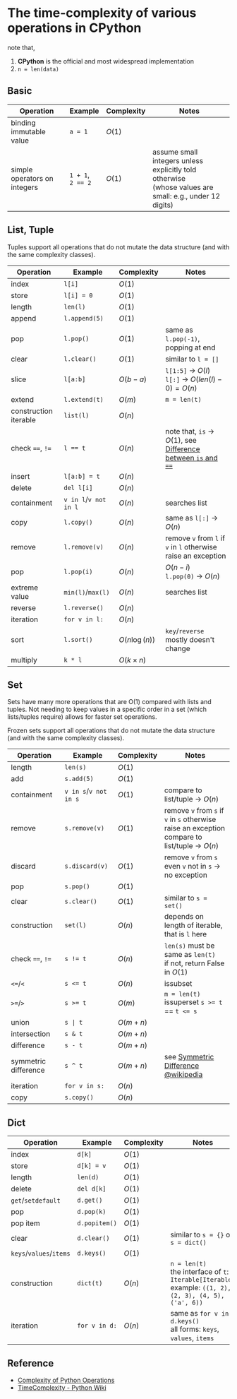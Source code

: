 The time-complexity of various operations in **CPython**
======

note that,

1. **CPython** is the official and most widespread implementation
2. `n = len(data)`

## Basic

| Operation                    | Example              | Complexity | Notes                                    |
| ---------------------------- | -------------------- | ---------- | ---------------------------------------- |
| binding immutable value      | `a = 1`              | $O(1)$     |                                          |
| simple operators on integers | `1 + 1`,<br>`2 == 2` | $O(1)$     | assume small integers unless explicitly told otherwise<br>(whose values are small: e.g., under 12 digits) |

## List, Tuple

Tuples support all operations that do not mutate the data structure (and with the same complexity classes).

| Operation             | Example               | Complexity    | Notes                                    |
| --------------------- | --------------------- | ------------- | ---------------------------------------- |
| index                 | `l[i]`                | $O(1)$        |                                          |
| store                 | `l[i] = 0`            | $O(1)$        |                                          |
| length                | `len(l)`              | $O(1)$        |                                          |
| append                | `l.append(5)`         | $O(1)$        |                                          |
| pop                   | `l.pop()`             | $O(1)$        | same as `l.pop(-1)`, popping at end      |
| clear                 | `l.clear()`           | $O(1)$        | similar to `l = []`                      |
| slice                 | `l[a:b]`              | $O(b-a)$      | `l[1:5]` -> $O(l)$<br>`l[:]` -> $O(len(l)-0)=O(n)$ |
| extend                | `l.extend(t)`         | $O(m)$        | `m = len(t)`                             |
| construction iterable | `list(l)`             | $O(n)$        |                                          |
| check `==`, `!=`      | `l == t`              | $O(n)$        | note that, `is` -> $O(1)$, see [Difference between `is` and `==`](./python_syntax.md#difference-between-is-and-) |
| insert                | `l[a:b] = t`          | $O(n)$        |                                          |
| delete                | `del l[i]`            | $O(n)$        |                                          |
| containment           | `v in l`/`v not in l` | $O(n)$        | searches list                            |
| copy                  | `l.copy()`            | $O(n)$        | same as `l[:]` -> $O(n)$                 |
| remove                | `l.remove(v)`         | $O(n)$        | remove `v` from `l` if `v` in `l` otherwise raise an exception |
| pop                   | `l.pop(i)`            | $O(n)$        | $O(n-i)$<br>`l.pop(0)` -> $O(n)$         |
| extreme value         | `min(l)`/`max(l)`     | $O(n)$        | searches list                            |
| reverse               | `l.reverse()`         | $O(n)$        |                                          |
| iteration             | `for v in l:`         | $O(n)$        |                                          |
| sort                  | `l.sort()`            | $O(n\log(n))$ | `key`/`reverse` mostly doesn't change    |
| multiply              | `k * l`               | $O(k×n)$      |                                          |

## Set

Sets have many more operations that are O(1) compared with lists and tuples. Not needing to keep values in a specific order in a set (which lists/tuples require) allows for faster set operations.

Frozen sets support all operations that do not mutate the data structure (and with the same complexity classes).

| Operation            | Example               | Complexity | Notes                                    |
| -------------------- | --------------------- | ---------- | ---------------------------------------- |
| length               | `len(s)`              | $O(1)$     |                                          |
| add                  | `s.add(5)`            | $O(1)$     |                                          |
| containment          | `v in s`/`v not in s` | $O(1)$     | compare to list/tuple -> $O(n)$          |
| remove               | `s.remove(v)`         | $O(1)$     | remove `v` from `s` if `v` in `s` otherwise raise an exception<br>compare to list/tuple -> $O(n)$ |
| discard              | `s.discard(v)`        | $O(1)$     | remove `v` from `s` even `v` not in `s` -> no exception |
| pop                  | `s.pop()`             | $O(1)$     |                                          |
| clear                | `s.clear()`           | $O(1)$     | similar to `s = set()`                   |
| construction         | `set(l)`              | $O(n)$     | depends on length of iterable, that is `l` here |
| check `==`, `!=`     | `s != t`              | $O(n)$     | `len(s)` must be same as `len(t)`<br>if not, return False in $O(1)$ |
| `<=`/`<`             | `s <= t`              | $O(n)$     | issubset                                 |
| `>=`/`>`             | `s >= t`              | $O(m)$     | `m = len(t)`<br>issuperset `s >= t` == `t <= s` |
| union                | `s \| t`              | $O(m+n)$   |                                          |
| intersection         | `s & t`               | $O(m+n)$   |                                          |
| difference           | `s - t`               | $O(m+n)$   |                                          |
| symmetric difference | `s ^ t`               | $O(m+n)$   | see [Symmetric Difference @wikipedia](https://en.wikipedia.org/wiki/Symmetric_difference) |
| iteration            | `for v in s:`         | $O(n)$     |                                          |
| copy                 | `s.copy()`            | $O(n)$     |                                          |

## Dict

| Operation               | Example       | Complexity | Notes                                    |
| ----------------------- | ------------- | ---------- | ---------------------------------------- |
| index                   | `d[k]`        | $O(1)$     |                                          |
| store                   | `d[k] = v`    | $O(1)$     |                                          |
| length                  | `len(d)`      | $O(1)$     |                                          |
| delete                  | `del d[k]`    | $O(1)$     |                                          |
| `get`/`setdefault`      | `d.get()`     | $O(1)$     |                                          |
| pop                     | `d.pop(k)`    | $O(1)$     |                                          |
| pop item                | `d.popitem()` | $O(1)$     |                                          |
| clear                   | `d.clear()`   | $O(1)$     | similar to `s = {}` or `s = dict()`      |
| `keys`/`values`/`items` | `d.keys()`    | $O(1)$     |                                          |
| construction            | `dict(t)`     | $O(n)$     | `n = len(t)`<br>the interface of `t`: `Iterable[Iterable]`<br>example: `((1, 2), (2, 3), (4, 5), ('a', 6))` |
| iteration               | `for v in d:` | $O(n)$     | same as `for v in d.keys()`<br>all forms: `keys`, `values`, `items` |

## Reference

- [Complexity of Python Operations](https://www.ics.uci.edu/~pattis/ICS-33/lectures/complexitypython.txt)
- [TimeComplexity - Python Wiki](https://wiki.python.org/moin/TimeComplexity)
